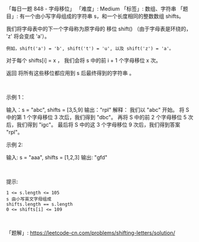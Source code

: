 「每日一题 848 - 字母移位」
「难度」: Medium
「标签」: 数组、字符串
「题目」: 有一个由小写字母组成的字符串 s，和一个长度相同的整数数组 shifts。

我们将字母表中的下一个字母称为原字母的 移位 shift() （由于字母表是环绕的， 'z' 将会变成 'a'）。


	例如，shift('a') = 'b', shift('t') = 'u', 以及 shift('z') = 'a'。


对于每个 shifts[i] = x ， 我们会将 s 中的前 i + 1 个字母移位 x 次。

返回 将所有这些移位都应用到 s 后最终得到的字符串 。

 

示例 1：

输入：s = "abc", shifts = [3,5,9]
输出："rpl"
解释： 
我们以 "abc" 开始。
将 S 中的第 1 个字母移位 3 次后，我们得到 "dbc"。
再将 S 中的前 2 个字母移位 5 次后，我们得到 "igc"。
最后将 S 中的这 3 个字母移位 9 次后，我们得到答案 "rpl"。


示例 2:

输入: s = "aaa", shifts = [1,2,3]
输出: "gfd"


 

提示:


	1 <= s.length <= 105
	s 由小写英文字母组成
	shifts.length == s.length
	0 <= shifts[i] <= 109

​​​​​​

「题解」: https://leetcode-cn.com/problems/shifting-letters/solution/